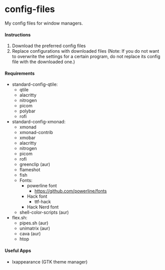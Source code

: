 # config-files
My config files for window managers.<br>
#### Instructions
1. Download the preferred config files
2. Replace configurations with downloaded files (Note: If you do not want to overwrite the settings for a certain program, do not replace its config file with the downloaded one.)
#### Requirements
- standard-config-qtile:
  - qtile
  - alacritty
  - nitrogen
  - picom
  - polybar
  - rofi
- standard-config-xmonad:
  - xmonad
  - xmonad-contrib
  - xmobar
  - alacritty
  - nitrogen
  - picom
  - rofi
  - greenclip (aur)
  - flameshot
  - fish
  - Fonts:
    - powerline font
      - https://github.com/powerline/fonts
    - Hack font
      - ttf-hack
    - Hack Nerd font
  - shell-color-scripts (aur)
- flex.sh:
  - pipes.sh (aur)
  - unimatrix (aur)
  - cava (aur) 
  - htop
#### Useful Apps
  - lxappearance (GTK theme manager)
